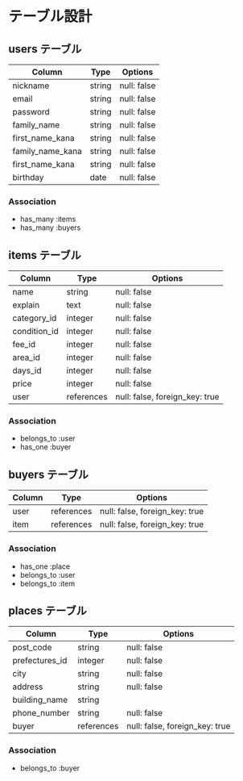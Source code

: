 # テーブル設計

## users テーブル

| Column          | Type   | Options     |
| --------------- | ------ | ----------- |
| nickname        | string | null: false |
| email           | string | null: false |
| password        | string | null: false |
| family_name     | string | null: false |
| first_name_kana | string | null: false |
| family_name_kana| string | null: false |
| first_name_kana | string | null: false |
| birthday        | date   | null: false |

### Association

- has_many :items
- has_many :buyers

## items テーブル

| Column       | Type      | Options                        |
| ------------ | --------- | ------------------------------ |
| name         | string    | null: false                    |
| explain      | text      | null: false                    |
| category_id  | integer   | null: false                    |
| condition_id | integer   | null: false                    |
| fee_id       | integer   | null: false                    |
| area_id      | integer   | null: false                    |
| days_id      | integer   | null: false                    |
| price        | integer   | null: false                    |
| user         | references| null: false, foreign_key: true |

### Association

- belongs_to :user
- has_one :buyer

## buyers テーブル

| Column   | Type      | Options                        |
| -------- | --------- | ------------------------------ |
| user     | references| null: false, foreign_key: true |
| item     | references| null: false, foreign_key: true |

### Association

- has_one :place
- belongs_to :user
- belongs_to :item

## places テーブル

| Column        | Type      | Options                        |
| ------------- | --------- | ------------------------------ |
| post_code     | string    | null: false                    |
| prefectures_id| integer   | null: false                    |
| city          | string    | null: false                    |
| address       | string    | null: false                    |
| building_name | string    |                                |
| phone_number  | string    | null: false                    |
| buyer         | references| null: false, foreign_key: true |

### Association

- belongs_to :buyer